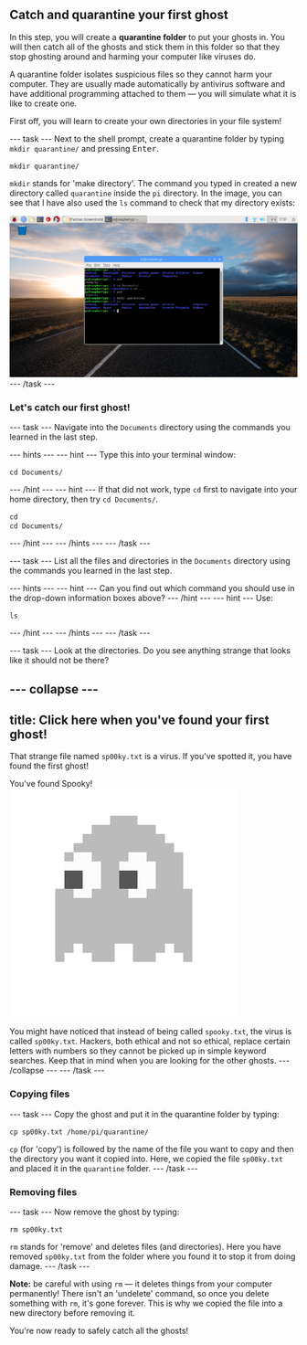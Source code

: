 ## Catch and quarantine your first ghost

In this step, you will create a **quarantine folder** to put your ghosts in. You will then catch all of the ghosts and stick them in this folder so that they stop ghosting around and harming your computer like viruses do.

A quarantine folder isolates suspicious files so they cannot harm your computer. They are usually made automatically by antivirus software and have additional programming attached to them — you will simulate what it is like to create one.

First off, you will learn to create your own directories in your file system!

--- task ---
Next to the shell prompt, create a quarantine folder by typing `mkdir quarantine/` and pressing <kbd>Enter</kbd>.
```
mkdir quarantine/
```

  `mkdir` stands for 'make directory'. The command you typed in created a new directory called `quarantine` inside the `pi` directory. In the image, you can see that I have also used the `ls` command to check that my directory exists:

![MKDIR Command](images/mkdircommand.png)
--- /task ---


### Let's catch our first ghost!

--- task ---
Navigate into the `Documents` directory using the commands you learned in the last step.

--- hints ---
--- hint ---
Type this into your terminal window:
```
cd Documents/
```
--- /hint ---
--- hint ---
If that did not work, type `cd` first to navigate into your home directory, then try `cd Documents/`.
```
cd
cd Documents/
```
--- /hint ---
--- /hints ---
--- /task ---

--- task ---
List all the files and directories in the `Documents` directory using the commands you learned in the last step.

--- hints ---
--- hint ---
Can you find out which command you should use in the drop-down information boxes above?
--- /hint ---
--- hint ---
Use:
```
ls
```
--- /hint ---
--- /hints ---
--- /task ---

--- task ---
Look at the directories. Do you see anything strange that looks like it should not be there?

--- collapse ---
---
title: Click here when you've found your first ghost!
---
That strange file named `sp00ky.txt` is a virus. If you've spotted it, you have found the first ghost!

You've found Spooky!
![Spooky Ghost](images/ghostspooky.png)

  You might have noticed that instead of being called `spooky.txt`, the virus is called `sp00ky.txt`. Hackers, both ethical and not so ethical, replace certain letters with numbers so they cannot be picked up in simple keyword searches. Keep that in mind when you are looking for the other ghosts.
--- /collapse ---
--- /task ---

### Copying files

--- task ---
Copy the ghost and put it in the quarantine folder by typing:
```
cp sp00ky.txt /home/pi/quarantine/
```
  `cp` (for 'copy') is followed by the name of the file you want to copy and then the directory you want it copied into. Here, we copied the file `sp00ky.txt` and placed it in the `quarantine` folder.
--- /task ---


### Removing files

--- task ---
Now remove the ghost by typing:
```
rm sp00ky.txt
```
  `rm` stands for 'remove' and deletes files (and directories). Here you have removed `sp00ky.txt` from the folder where you found it to stop it from doing damage.
--- /task ---

  **Note:** be careful with using `rm` — it deletes things from your computer permanently! There isn't an 'undelete' command, so once you delete something with `rm`, it's gone forever. This is why we copied the file into a new directory before removing it.

You're now ready to safely catch all the ghosts!
